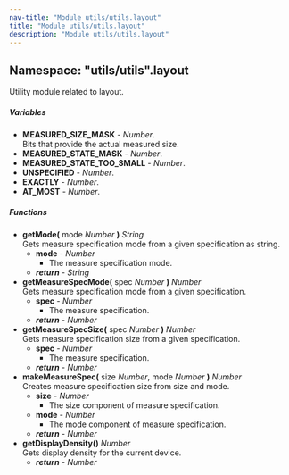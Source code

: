 ```yaml
---
nav-title: "Module utils/utils.layout"
title: "Module utils/utils.layout"
description: "Module utils/utils.layout"
---
```

## Namespace: "utils/utils".layout
Utility module related to layout.

##### Variables
 - **MEASURED_SIZE_MASK** - _Number_.    
  Bits that provide the actual measured size.
 - **MEASURED_STATE_MASK** - _Number_.
 - **MEASURED_STATE_TOO_SMALL** - _Number_.
 - **UNSPECIFIED** - _Number_.
 - **EXACTLY** - _Number_.
 - **AT_MOST** - _Number_.

##### Functions
 - **getMode(** mode _Number_ **)** _String_  
     Gets measure specification mode from a given specification as string.
   - **mode** - _Number_  
     - The measure specification mode.
   - _**return**_ - _String_
 - **getMeasureSpecMode(** spec _Number_ **)** _Number_  
     Gets measure specification mode from a given specification.
   - **spec** - _Number_  
     - The measure specification.
   - _**return**_ - _Number_
 - **getMeasureSpecSize(** spec _Number_ **)** _Number_  
     Gets measure specification size from a given specification.
   - **spec** - _Number_  
     - The measure specification.
   - _**return**_ - _Number_
 - **makeMeasureSpec(** size _Number_, mode _Number_ **)** _Number_  
     Creates measure specification size from size and mode.
   - **size** - _Number_  
     - The size component of measure specification.
   - **mode** - _Number_  
     - The mode component of measure specification.
   - _**return**_ - _Number_
 - **getDisplayDensity()** _Number_  
     Gets display density for the current device.
   - _**return**_ - _Number_